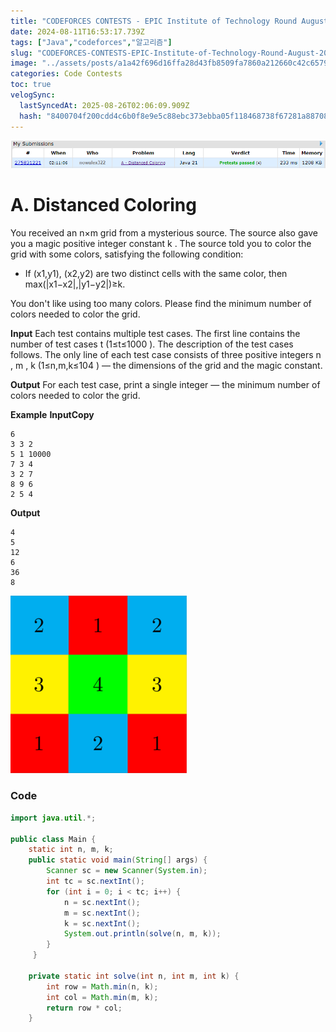 ```yaml
---
title: "CODEFORCES CONTESTS - EPIC Institute of Technology Round August 2024 (Div. 1 + Div. 2) - Distanced Coloring"
date: 2024-08-11T16:53:17.739Z
tags: ["Java","codeforces","알고리즘"]
slug: "CODEFORCES-CONTESTS-EPIC-Institute-of-Technology-Round-August-2024-Div.-1-Div.-2"
image: "../assets/posts/a1a42f696d16ffa28d43fb8509fa7860a212660c42c65798fe106b5faa24bee0.png"
categories: Code Contests
toc: true
velogSync:
  lastSyncedAt: 2025-08-26T02:06:09.909Z
  hash: "8400704f200cdd4c6b0f8e9e5c88ebc373ebba05f118468738f67281a887083f"
---
```


![](/assets/posts/a1a42f696d16ffa28d43fb8509fa7860a212660c42c65798fe106b5faa24bee0.png)

# A. Distanced Coloring
You received an n×m grid from a mysterious source. The source also gave you a magic positive integer constant k .
The source told you to color the grid with some colors, satisfying the following condition:
- If (x1,y1), (x2,y2) are two distinct cells with the same color, then max(|x1−x2|,|y1−y2|)≥k.

You don't like using too many colors. Please find the minimum number of colors needed to color the grid.

**Input**
Each test contains multiple test cases. The first line contains the number of test cases t (1≤t≤1000 ). The description of the test cases follows.
The only line of each test case consists of three positive integers n , m , k (1≤n,m,k≤104 ) — the dimensions of the grid and the magic constant.

**Output**
For each test case, print a single integer — the minimum number of colors needed to color the grid.

**Example**
**InputCopy**
```
6
3 3 2
5 1 10000
7 3 4
3 2 7
8 9 6
2 5 4
```

**Output**
```
4
5
12
6
36
8
```
![](/assets/posts/4025813b46911bf820c2367ef114952e0f0f6bd1d84034ddf9611e372f194ff3.png)


### Code
```java
import java.util.*;
 
public class Main {
	static int n, m, k;
    public static void main(String[] args) {
        Scanner sc = new Scanner(System.in);
        int tc = sc.nextInt();
        for (int i = 0; i < tc; i++) {
            n = sc.nextInt();
            m = sc.nextInt();
            k = sc.nextInt();
            System.out.println(solve(n, m, k));
        }
     }
 
    private static int solve(int n, int m, int k) {
        int row = Math.min(n, k);
        int col = Math.min(m, k);
        return row * col;
    }
```
